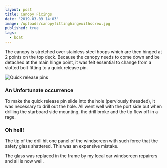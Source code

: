 ```yaml
---
layout: post
title: Canopy Fixings
date: '2019-03-09 14:03'
image: /uploads/canopyfittinghingewithscrew.jpg
published: true
tags:
  - boat
---
```


The canopy is stretched over stainless steel hoops which are then hinged at 2 points on the top deck. Because the canopy needs to come down and be detached at the main hinge point, it was felt essential to change from a slotted bolt fitting to a quick release pin.

![Quick release pins](/uploads/quickreleasepins.jpg "Quick release pins")

### An Unfortunate occurrence

To make the quick release pin slide into the hole (perviously threaded), it was necessary to drill out the hole. All went well with the port side but when drilling the starboard side mounting, the drill broke and the tip flew off in a rage.

### Oh hell!

The tip of the drill hit one panel of the windscreen with such force that the safety glass shattered. This was an expensive mistake.

The glass was replaced in the frame by my local car windscreen repairers and all is now well.
